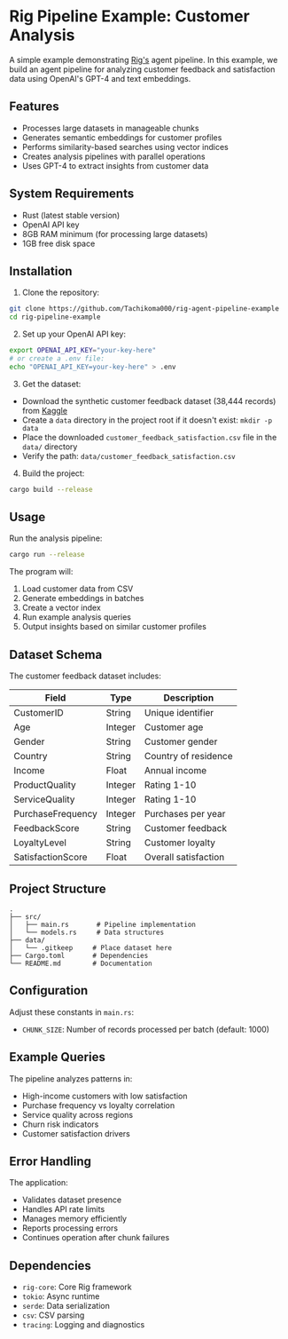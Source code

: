 # Rig Pipeline Example: Customer Analysis

A simple example demonstrating [Rig's](https://github.com/0xPlaygrounds/rig) agent pipeline. In this example, we build an agent pipeline for analyzing customer feedback and satisfaction data using OpenAI's GPT-4 and text embeddings.

## Features

- Processes large datasets in manageable chunks
- Generates semantic embeddings for customer profiles
- Performs similarity-based searches using vector indices
- Creates analysis pipelines with parallel operations
- Uses GPT-4 to extract insights from customer data

## System Requirements

- Rust (latest stable version)
- OpenAI API key
- 8GB RAM minimum (for processing large datasets)
- 1GB free disk space

## Installation

1. Clone the repository:
```bash
git clone https://github.com/Tachikoma000/rig-agent-pipeline-example
cd rig-pipeline-example
```

2. Set up your OpenAI API key:
```bash
export OPENAI_API_KEY="your-key-here"
# or create a .env file:
echo "OPENAI_API_KEY=your-key-here" > .env
```

3. Get the dataset:
- Download the synthetic customer feedback dataset (38,444 records) from [Kaggle](https://www.kaggle.com/datasets/jahnavipaliwal/customer-feedback-and-satisfaction)
- Create a `data` directory in the project root if it doesn't exist: `mkdir -p data`
- Place the downloaded `customer_feedback_satisfaction.csv` file in the `data/` directory
- Verify the path: `data/customer_feedback_satisfaction.csv`

4. Build the project:
```bash
cargo build --release
```

## Usage

Run the analysis pipeline:
```bash
cargo run --release
```

The program will:
1. Load customer data from CSV
2. Generate embeddings in batches
3. Create a vector index
4. Run example analysis queries
5. Output insights based on similar customer profiles

## Dataset Schema

The customer feedback dataset includes:

| Field | Type | Description |
|-------|------|-------------|
| CustomerID | String | Unique identifier |
| Age | Integer | Customer age |
| Gender | String | Customer gender |
| Country | String | Country of residence |
| Income | Float | Annual income |
| ProductQuality | Integer | Rating 1-10 |
| ServiceQuality | Integer | Rating 1-10 |
| PurchaseFrequency | Integer | Purchases per year |
| FeedbackScore | String | Customer feedback |
| LoyaltyLevel | String | Customer loyalty |
| SatisfactionScore | Float | Overall satisfaction |

## Project Structure

```
.
├── src/
│   ├── main.rs       # Pipeline implementation
│   └── models.rs     # Data structures
├── data/
│   └── .gitkeep     # Place dataset here
├── Cargo.toml       # Dependencies
└── README.md        # Documentation
```

## Configuration

Adjust these constants in `main.rs`:

- `CHUNK_SIZE`: Number of records processed per batch (default: 1000)

## Example Queries

The pipeline analyzes patterns in:
- High-income customers with low satisfaction
- Purchase frequency vs loyalty correlation
- Service quality across regions
- Churn risk indicators
- Customer satisfaction drivers

## Error Handling

The application:
- Validates dataset presence
- Handles API rate limits
- Manages memory efficiently
- Reports processing errors
- Continues operation after chunk failures

## Dependencies

- `rig-core`: Core Rig framework
- `tokio`: Async runtime
- `serde`: Data serialization
- `csv`: CSV parsing
- `tracing`: Logging and diagnostics

